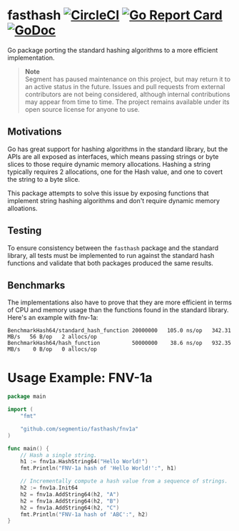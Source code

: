 # fasthash [![CircleCI](https://circleci.com/gh/segmentio/fasthash.svg?style=shield)](https://circleci.com/gh/segmentio/fasthash) [![Go Report Card](https://goreportcard.com/badge/github.com/segmentio/fasthash)](https://goreportcard.com/report/github.com/segmentio/fasthash) [![GoDoc](https://godoc.org/github.com/segmentio/fasthash?status.svg)](https://godoc.org/github.com/segmentio/fasthash)
Go package porting the standard hashing algorithms to a more efficient implementation.

> **Note**  
> Segment has paused maintenance on this project, but may return it to an active status in the future. Issues and pull requests from external contributors are not being considered, although internal contributions may appear from time to time. The project remains available under its open source license for anyone to use.

## Motivations

Go has great support for hashing algorithms in the standard library, but the
APIs are all exposed as interfaces, which means passing strings or byte slices
to those require dynamic memory allocations. Hashing a string typically requires
2 allocations, one for the Hash value, and one to covert the string to a byte
slice.

This package attempts to solve this issue by exposing functions that implement
string hashing algorithms and don't require dynamic memory alloations.

## Testing

To ensure consistency between the `fasthash` package and the standard library,
all tests must be implemented to run against the standard hash functions and
validate that both packages produced the same results.

## Benchmarks

The implementations also have to prove that they are more efficient in terms of
CPU and memory usage than the functions found in the standard library.  
Here's an example with fnv-1a:
```
BenchmarkHash64/standard_hash_function 20000000   105.0 ns/op   342.31 MB/s   56 B/op   2 allocs/op
BenchmarkHash64/hash_function          50000000    38.6 ns/op   932.35 MB/s    0 B/op   0 allocs/op
```

# Usage Example: FNV-1a

```go
package main

import (
    "fmt"

    "github.com/segmentio/fasthash/fnv1a"
)

func main() {
    // Hash a single string.
    h1 := fnv1a.HashString64("Hello World!")
    fmt.Println("FNV-1a hash of 'Hello World!':", h1)

    // Incrementally compute a hash value from a sequence of strings.
    h2 := fnv1a.Init64
    h2 = fnv1a.AddString64(h2, "A")
    h2 = fnv1a.AddString64(h2, "B")
    h2 = fnv1a.AddString64(h2, "C")
    fmt.Println("FNV-1a hash of 'ABC':", h2)
}
```
